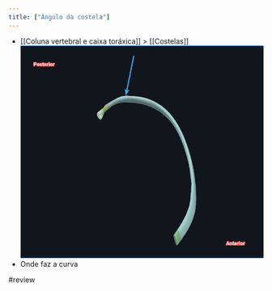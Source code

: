 ```yaml
---
title: ["Ângulo da costela"]
---
```

+ [[Coluna vertebral e caixa toráxica]] > [[Costelas]] 
![Pasted image 20210420162625.png](Pasted%20image%2020210420162625.png)
+ Onde faz a curva

#review 